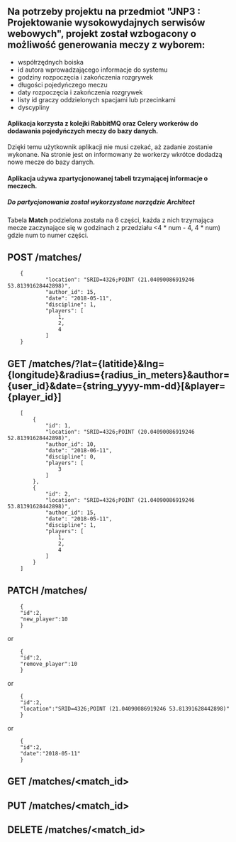 ## Na potrzeby projektu na przedmiot "JNP3 : Projektowanie wysokowydajnych serwisów webowych", projekt został wzbogacony o możliwość generowania meczy z wyborem:
 - współrzędnych boiska
 - id autora wprowadzającego informacje do systemu
 - godziny rozpoczęcia i zakończenia rozgrywek
 - długości pojedyńczego meczu
 - daty rozpoczęcia i zakończenia rozgrywek
 - listy id graczy oddzielonych spacjami lub przecinkami
 - dyscypliny
 
#### Aplikacja korzysta z kolejki RabbitMQ oraz Celery workerów do dodawania pojedyńczych meczy do bazy danych.
Dzięki temu użytkownik aplikacji nie musi czekać, aż zadanie zostanie wykonane. Na stronie jest on informowany że 
workerzy wkrótce dodadzą nowe mecze do bazy danych.

#### Aplikacja używa zpartycjonowanej tabeli trzymającej informacje o meczech.
##### Do partycjonowania został wykorzystane narzędzie *Architect*
Tabela **Match** podzielona została na 6 części, każda z nich trzymająca mecze zaczynające się w godzinach z 
przedziału <4 * num - 4, 4 * num) gdzie num to numer części.

## POST /matches/
```
    {
            "location": "SRID=4326;POINT (21.04090086919246 53.81391628442898)",
            "author_id": 15,
            "date": "2018-05-11",
            "discipline": 1,
            "players": [
                1,
                2,
                4
            ]
    }
```
## GET /matches/?lat={latitide}&lng={longitude}&radius={radius_in_meters}&author={user_id}&date={string_yyyy-mm-dd}[&player={player_id}]
```
    [
        {
            "id": 1,
            "location": "SRID=4326;POINT (20.04090086919246 52.81391628442898)",
            "author_id": 10,
            "date": "2018-06-11",
            "discipline": 0,
            "players": [
                3
            ]
        },
        {
            "id": 2,
            "location": "SRID=4326;POINT (21.04090086919246 53.81391628442898)",
            "author_id": 15,
            "date": "2018-05-11",
            "discipline": 1,
            "players": [
                1,
                2,
                4
            ]
        }
    ]
```
## PATCH /matches/
```
    {
    "id":2,
    "new_player":10
    }
```
or
```
    {
    "id":2,
    "remove_player":10
    }
```
or
```
    {
    "id":2,
    "location":"SRID=4326;POINT (21.04090086919246 53.81391628442898)"
    }
```
or
```
    {
    "id":2,
    "date":"2018-05-11"
    }
```

## GET /matches/<match_id>

## PUT /matches/<match_id>

## DELETE /matches/<match_id>